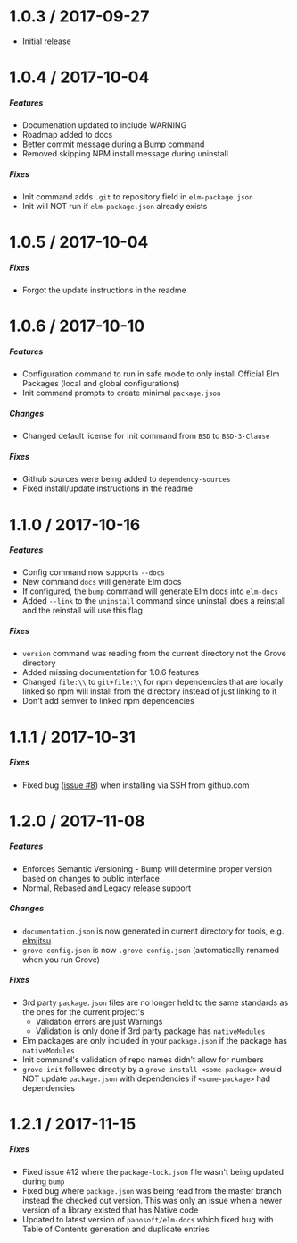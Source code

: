 1.0.3 / 2017-09-27
==================

* Initial release

1.0.4 / 2017-10-04
==================

##### Features
* Documenation updated to include WARNING
* Roadmap added to docs
* Better commit message during a Bump command
* Removed skipping NPM install message during uninstall

##### Fixes
* Init command adds `.git` to repository field in `elm-package.json`
* Init will NOT run if `elm-package.json` already exists

1.0.5 / 2017-10-04
==================

##### Fixes
* Forgot the update instructions in the readme

1.0.6 / 2017-10-10
==================

##### Features
* Configuration command to run in safe mode to only install Official Elm Packages (local and global configurations)
* Init command prompts to create minimal `package.json`

##### Changes
* Changed default license for Init command from `BSD` to `BSD-3-Clause`

##### Fixes
* Github sources were being added to `dependency-sources`
* Fixed install/update instructions in the readme

1.1.0 / 2017-10-16
==================

##### Features
* Config command now supports `--docs`
* New command `docs` will generate Elm docs
* If configured, the `bump` command will generate Elm docs into `elm-docs`
* Added `--link` to the `uninstall` command since uninstall does a reinstall and the reinstall will use this flag

##### Fixes
* `version` command was reading from the current directory not the Grove directory
* Added missing documentation for 1.0.6 features
* Changed `file:\\` to `git+file:\\` for npm dependencies that are locally linked so npm will install from the directory instead of just linking to it
* Don't add semver to linked npm dependencies

1.1.1 / 2017-10-31
==================

##### Fixes
* Fixed bug ([issue #8](https://github.com/panosoft/elm-grove/issues/8)) when installing via SSH from github.com


1.2.0 / 2017-11-08
==================

##### Features
* Enforces Semantic Versioning - Bump will determine proper version based on changes to public interface
* Normal, Rebased and Legacy release support

##### Changes
* `documentation.json` is now generated in current directory for tools, e.g. [elmjitsu](https://atom.io/packages/elmjutsu)
* `grove-config.json` is now `.grove-config.json` (automatically renamed when you run Grove)

##### Fixes
* 3rd party `package.json` files are no longer held to the same standards as the ones for the current project's
	* Validation errors are just Warnings
	* Validation is only done if 3rd party package has `nativeModules`
* Elm packages are only included in your `package.json` if the package has `nativeModules`
* Init command's validation of repo names didn't allow for numbers
* `grove init` followed directly by a `grove install <some-package>` would NOT update `package.json` with dependencies if `<some-package>` had dependencies


1.2.1 / 2017-11-15
==================

##### Fixes
* Fixed issue \#12 where the `package-lock.json` file wasn't being updated during `bump`
* Fixed bug where `package.json` was being read from the master branch instead the checked out version. This was only an issue when a newer version of a library existed that has Native code
* Updated to latest version of `panosoft/elm-docs` which fixed bug with Table of Contents generation and duplicate entries

